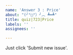 ```yaml
---
name: 'Answer 3 : Price'
about: "(╯°□°）╯︵ ┻━┻"
title: quiz|723|Price
labels: ''
assignees: ''

---
```


Just click 'Submit new issue'.
